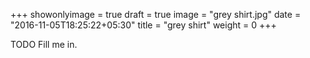 +++
showonlyimage = true
draft = true
image = "grey shirt.jpg"
date = "2016-11-05T18:25:22+05:30"
title = "grey shirt"
weight = 0
+++

TODO Fill me in.

